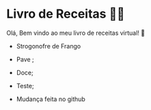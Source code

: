 # Livro de Receitas :man_cook:

Olá, Bem vindo ao meu livro de receitas virtual! :wave:

* Strogonofre de Frango

* Pave ;

* Doce;

* Teste;
* Mudança feita no github

  

